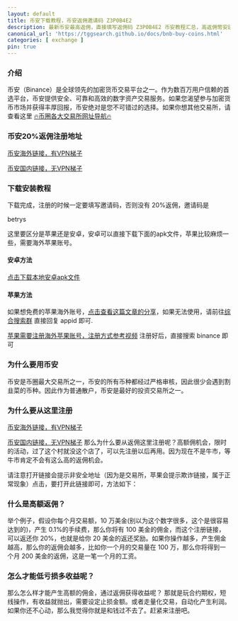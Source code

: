 ```yaml
---
layout: default
title: 币安下载教程，币安返佣邀请码 Z3P0B4E2
description: 最新币安最高返佣，直接填写返佣码 Z3P0B4E2 币安教程汇总，高返佣幣安註冊教程，币安最高返佣20%下载教程，币安网址苹果无法打开怎么解决，等等币安各类问题解决方案
canonical_url: 'https://tggsearch.github.io/docs/bnb-buy-coins.html'
categories: [ exchange ]
pin: true
---
```

### 介绍

币安（Binance）是全球领先的加密货币交易平台之一。作为数百万用户信赖的首选平台，币安提供安全、可靠和高效的数字资产交易服务。如果您渴望参与加密货币市场并获得丰厚回报，币安绝对是您不可错过的选择。如果你想其他交易所，请查看这里 [🔥币圈各大交易所网址导航🔥](./coins-index.html)
### 币安20%返佣注册地址

[币安海外链接，有VPN梯子](./302.html?target=https://www.binance.com/join?ref==betrys)

[币安国内链接，无VPN梯子](./302.html?target=https://www.suitechsui.us/join?ref=betrys) 

### 下载安装教程
下载完成，注册的时候一定要填写邀请码，否则没有 20%返佣，邀请码是

<p class="red-text-word">
betrys
</p>

这里要区分是苹果还是安卓，安卓可以直接下载下面的apk文件，苹果比较麻烦一些，需要海外苹果账号。
#### 安卓方法
[点击下载本地安卓apk文件](https://download-1306379396.file.myqcloud.com/pack/BNApp.apk "download")

#### 苹果方法
如果想免费的苹果海外账号，[点击查看这篇文章的分享](./apple-id.html)，如果无法使用，请前往[综合搜索群](./302.html?target=https://t.me/chineseSearchService) 直接回复 appid 即可.

[苹果需要注册海外苹果账号，注册方式参考视频](./302.html?target=https://www.youtube.com/watch?v=Y51VMx4NOfk)
注册好后，直接搜索 binance 即可

### 为什么要用币安
币安是币圈最大交易所之一，币安的所有币种都经过严格审核，因此很少会遇到割韭菜的币种。因此作为普通散户，币安是最好的投资交易所之一。

### 为什么要从这里注册
[币安海外链接，有VPN梯子](./302.html?target=https://www.binance.com/join?ref==betrys)

[币安国内链接，无VPN梯子](./302.html?target=https://www.suitechsui.us/join?ref=betrys) 
那么为什么要从返佣这里注册呢？高额佣机会，限时的活动，过了这个村就没这个店了，可以先注册以后再用。因为现在不是牛市，等牛市肯定不会有这么高的返佣机会。

请注意打开链接会提示非安全地址（因为是交易所，苹果会提示欺诈链接，属于正常现象）点击，要打开此链接即可，方法如下：

### 什么是高额返佣？
举个例子，假设你每个月交易额，10 万美金(别以为这个数字很多，这个是很容易达到的)，产生 0.1%的手续费，那么你将有 100 美金的佣金，而这个注册链接，可以返还你 20%，也就是给你 20 美金的返还奖励。如果你操作越多，产生佣金越高，那么你的返佣会越多，比如你一个月的交易量在 100 万，那么你将得到一个月 200 美金的返佣，这是一笔一个月的工资。

### 怎么才能低亏损多收益呢？
那么怎么样才能产生高额的佣金，通过返佣获得收益呢？
那就是玩合约期权，短线操作，有收益就抛出，需要设定止损金额。或者走量化交易，自动化产生利润。
如果你还不心动，那么我觉得你就是和钱过不去了。赶紧来注册吧。
